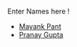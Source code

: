 Enter Names here !
- [Mayank Pant](https://github.com/obiwan04kanobi)
- [Pranay Gupta](https://github.com/pranayguptag)